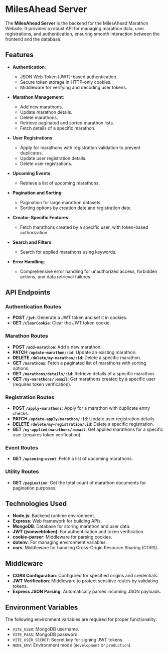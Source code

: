 # MilesAhead Server

The **MilesAhead Server** is the backend for the MilesAhead Marathon Website. It provides a robust API for managing marathon data, user registrations, and authentication, ensuring smooth interaction between the frontend and the database.

## Features

- **Authentication**: 
  - JSON Web Token (JWT)-based authentication.
  - Secure token storage in HTTP-only cookies.
  - Middleware for verifying and decoding user tokens.

- **Marathon Management**:
  - Add new marathons.
  - Update marathon details.
  - Delete marathons.
  - Retrieve paginated and sorted marathon lists.
  - Fetch details of a specific marathon.

- **User Registrations**:
  - Apply for marathons with registration validation to prevent duplicates.
  - Update user registration details.
  - Delete user registrations.

- **Upcoming Events**:
  - Retrieve a list of upcoming marathons.

- **Pagination and Sorting**:
  - Pagination for large marathon datasets.
  - Sorting options by creation date and registration date.

- **Creator-Specific Features**:
  - Fetch marathons created by a specific user, with token-based authorization.

- **Search and Filters**:
  - Search for applied marathons using keywords.

- **Error Handling**:
  - Comprehensive error handling for unauthorized access, forbidden actions, and data retrieval failures.

## API Endpoints

### Authentication Routes
- **POST `/jwt`**: Generate a JWT token and set it in cookies.
- **GET `/clearCookie`**: Clear the JWT token cookie.

### Marathon Routes
- **POST `/add-marathon`**: Add a new marathon.
- **PATCH `/update-marathon/:id`**: Update an existing marathon.
- **DELETE `/delete/my-marathon/:id`**: Delete a specific marathon.
- **GET `/marathons`**: Fetch a paginated list of marathons with sorting options.
- **GET `/marathons/details/:id`**: Retrieve details of a specific marathon.
- **GET `/my-marathons/:email`**: Get marathons created by a specific user (requires token verification).

### Registration Routes
- **POST `/apply-marathons`**: Apply for a marathon with duplicate entry checks.
- **PATCH `/update-apply/marathon/:id`**: Update user registration details.
- **DELETE `/delete/my-registration/:id`**: Delete a specific registration.
- **GET `/my-applied/marathons/:email`**: Get applied marathons for a specific user (requires token verification).

### Event Routes
- **GET `/upcoming-event`**: Fetch a list of upcoming marathons.

### Utility Routes
- **GET `/pagination`**: Get the total count of marathon documents for pagination purposes.

## Technologies Used

- **Node.js**: Backend runtime environment.
- **Express**: Web framework for building APIs.
- **MongoDB**: Database for storing marathon and user data.
- **JWT (jsonwebtoken)**: For authentication and token verification.
- **cookie-parser**: Middleware for parsing cookies.
- **dotenv**: For managing environment variables.
- **cors**: Middleware for handling Cross-Origin Resource Sharing (CORS).

## Middleware

- **CORS Configuration**: Configured for specified origins and credentials.
- **JWT Verification**: Middleware to protect sensitive routes by validating tokens.
- **Express JSON Parsing**: Automatically parses incoming JSON payloads.

## Environment Variables

The following environment variables are required for proper functionality:

- `VITE_USER`: MongoDB username.
- `VITE_PASS`: MongoDB password.
- `VITE_USER_SECRET`: Secret key for signing JWT tokens.
- `NODE_ENV`: Environment mode (`development` or `production`).